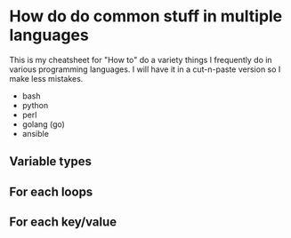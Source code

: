 # How do do common stuff in multiple languages
This is my cheatsheet for "How to" do a variety things I frequently do in various programming languages.  I will have it in a cut-n-paste version so I make less mistakes.

- bash
- python
- perl
- golang (go)
- ansible


## Variable types
## For each loops
## For each key/value

